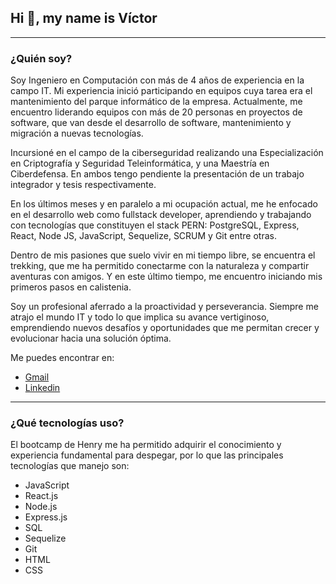 ## Hi 👋, my name is Víctor
---
### ¿Quién soy?
Soy Ingeniero en Computación con más de 4 años de experiencia en la campo IT. Mi experiencia inició participando en equipos cuya tarea era el mantenimiento del parque informático de la empresa. Actualmente, me encuentro liderando equipos con más de 20 personas en proyectos de software, que van desde el desarrollo de software, mantenimiento y migración a nuevas tecnologías.

Incursioné en el campo de la ciberseguridad realizando una Especialización en Criptografía y Seguridad Teleinformática, y una Maestría en Ciberdefensa. En ambos tengo pendiente la presentación de un trabajo integrador y tesis respectivamente.

En los últimos meses y en paralelo a mi ocupación actual, me he enfocado en el desarrollo web como fullstack developer, aprendiendo y trabajando con tecnologías que constituyen el stack PERN: PostgreSQL, Express, React, Node JS, JavaScript, Sequelize, SCRUM y Git entre otras.

Dentro de mis pasiones que suelo vivir en mi tiempo libre, se encuentra el trekking, que me ha permitido conectarme con la naturaleza y compartir aventuras con amigos. Y en este último tiempo, me encuentro iniciando mis primeros pasos en calistenia.

Soy un profesional aferrado a la proactividad y perseverancia. Siempre me atrajo el mundo IT y todo lo que implica su avance vertiginoso, emprendiendo nuevos desafíos y oportunidades que me permitan crecer y evolucionar hacia una solución óptima.

Me puedes encontrar en:
* [Gmail](victor10alha@gmail.com)
* [Linkedin](linkedin.com/in/víctor-alfonso-hardoy-570061156)
---
### ¿Qué tecnologías uso?
El bootcamp de Henry me ha permitido adquirir el conocimiento y experiencia fundamental para despegar, por lo que las principales tecnologías que manejo son: 
* JavaScript
* React.js
* Node.js
* Express.js
* SQL
* Sequelize
* Git
* HTML
* CSS


















<!--
**VAHC/vahc** is a ✨ _special_ ✨ repository because its `README.md` (this file) appears on your GitHub profile.

Here are some ideas to get you started:

- 🔭 I’m currently working on ...
- 🌱 I’m currently learning ...
- 👯 I’m looking to collaborate on ...
- 🤔 I’m looking for help with ...
- 💬 Ask me about ...
- 📫 How to reach me: ...
- 😄 Pronouns: ...
- ⚡ Fun fact: ...
-->
